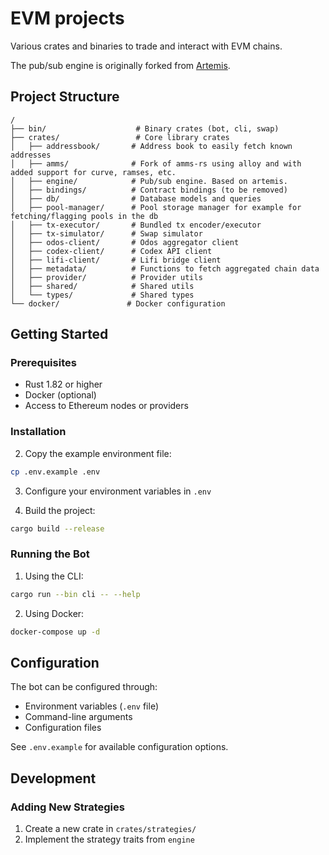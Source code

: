 # EVM projects 

Various crates and binaries to trade and interact with EVM chains.

The pub/sub engine is originally forked from [Artemis](https://github.com/paradigmxyz/artemis).

## Project Structure

```
/
├── bin/                    # Binary crates (bot, cli, swap)
├── crates/                 # Core library crates
│   ├── addressbook/       # Address book to easily fetch known addresses
│   ├── amms/              # Fork of amms-rs using alloy and with added support for curve, ramses, etc.  
│   ├── engine/            # Pub/sub engine. Based on artemis.
│   ├── bindings/          # Contract bindings (to be removed)
│   ├── db/                # Database models and queries
│   ├── pool-manager/      # Pool storage manager for example for fetching/flagging pools in the db
│   ├── tx-executor/       # Bundled tx encoder/executor
│   ├── tx-simulator/      # Swap simulator
│   ├── odos-client/       # Odos aggregator client
│   ├── codex-client/      # Codex API client
│   ├── lifi-client/       # Lifi bridge client
│   ├── metadata/          # Functions to fetch aggregated chain data
│   ├── provider/          # Provider utils
│   ├── shared/            # Shared utils
│   └── types/             # Shared types
└── docker/               # Docker configuration
```

## Getting Started

### Prerequisites

- Rust 1.82 or higher
- Docker (optional)
- Access to Ethereum nodes or providers

### Installation

2. Copy the example environment file:
```bash
cp .env.example .env
```

3. Configure your environment variables in `.env`

4. Build the project:
```bash
cargo build --release
```

### Running the Bot

1. Using the CLI:
```bash
cargo run --bin cli -- --help
```

2. Using Docker:
```bash
docker-compose up -d
```

## Configuration

The bot can be configured through:
- Environment variables (`.env` file)
- Command-line arguments
- Configuration files

See `.env.example` for available configuration options.

## Development

### Adding New Strategies

1. Create a new crate in `crates/strategies/`
2. Implement the strategy traits from `engine`
